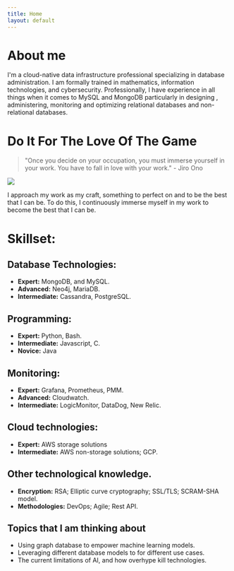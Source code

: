 ```yaml
---
title: Home
layout: default
---
```


# About me
I'm a cloud-native data infrastructure professional specializing in database administration. I am formally trained in mathematics, information technologies, and cybersecurity. Professionally, I have experience in all things when it comes to MySQL and MongoDB particularly in designing , administering, monitoring and optimizing relational databases and non-relational databases.

# Do It For The Love Of The Game 

> "Once you decide on your occupation, you must immerse yourself in your work. You have to fall in love with your work."  - Jiro Ono

<img src="https://khoabuiv.github.io/prayge.jpg">


I approach my work as my craft, something to perfect on and to be the best that I can be. To do this, I continuously immerse myself in my work to become the best that I can be. 

# Skillset: 
## Database Technologies:
- **Expert:** MongoDB, and MySQL.
- **Advanced:** Neo4j, MariaDB.
- **Intermediate:** Cassandra, PostgreSQL.

## Programming:
- **Expert:** Python, Bash.
- **Intermediate:** Javascript, C.
- **Novice:** Java

## Monitoring:
- **Expert:** Grafana, Prometheus, PMM.
- **Advanced:** Cloudwatch.
- **Intermediate:** LogicMonitor, DataDog, New Relic.

## Cloud technologies:
- **Expert:** AWS storage solutions
- **Intermediate:** AWS non-storage solutions; GCP. 

## Other technological knowledge. 
- **Encryption:** RSA; Elliptic curve cryptography; SSL/TLS; SCRAM-SHA model.
- **Methodologies:** DevOps; Agile; Rest API. 

## Topics that I am thinking about
* Using graph database to empower machine learning models.
* Leveraging different database models to for different use cases.
* The current limitations of AI, and how overhype kill technologies. 
